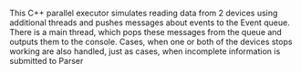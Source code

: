 This C++ parallel executor simulates reading data from 2 devices using additional threads and pushes messages about events to the Event queue.
There is a main thread, which pops these messages from the queue and outputs them to the console.
Cases, when one or both of the devices stops working are also handled, just as cases, when incomplete information is submitted to Parser
